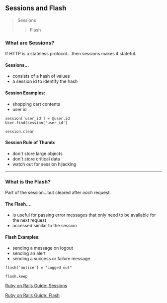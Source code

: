## Sessions and Flash

>Sessions
>>Flash

### What are Sessions?

If HTTP is a stateless protocol....then sessions makes it stateful.

#### Sessions...
* consists of a hash of values
* a session id to identify the hash

#### Session Examples:
* shopping cart contents
* user id

````
session['user_id'] = @user.id
User.find(session['user_id']
````
````
session.clear
````


#### Session Rule of Thumb:
* don't store large objects
* don't store critical data
* watch out for session hijacking

*****

### What is the Flash?

Part of the session...but cleared after *each* request.

#### The Flash....
* is useful for passing error messages that only need to be available for the next request
* accessed similar to the session

#### Flash Examples:
* sending a message on logout
* sending an alert
* sending a success or failure message

````
flash['notice'] = "Logged out"
````
````
flash.keep
````


[Ruby on Rails Guide: Sessions](http://guides.rubyonrails.org/security.html#sessions)

[Ruby on Rails Guide: Flash](http://guides.rubyonrails.org/action_controller_overview.html#the-flash)
